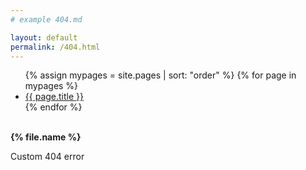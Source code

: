 ```yaml
---
# example 404.md

layout: default
permalink: /404.html
---
```


<ul>
  {% assign mypages = site.pages | sort: "order" %}
    {% for page in mypages %}
    <li><a href="{{ page.url | absolute_url }}">{{ page.title }}</a></li>
    {% endfor %}
</ul>

<br>
<b>{% file.name %}</b>

Custom 404 error
